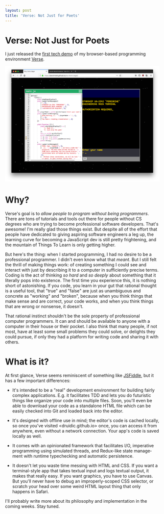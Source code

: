 ```yaml
---
layout: post
title: 'Verse: Not Just for Poets'
---
```


# Verse: Not Just for Poets

I just released the [first tech
demo](https://benchristel.github.io/pico-fermi-bagel) of my
browser-based programming environment
[Verse](https://github.com/druidic/verse).

![A screenshot of the Verse editor running a simple game](/assets/verse-demo.png)

# Why?

Verse's goal is to *allow people to program without being
programmers*. There are tons of tutorials and tools out there
for people without CS degrees who are trying to become
professional software developers. That's awesome! I'm really
glad those things exist. But despite all of the effort that
people have dedicated to giving aspiring software engineers
a leg up, the learning curve for becoming a
JavaScript dev is still pretty frightening, and the mountain
of Things To Learn is only getting higher.

But here's the thing: when I started programming, I had no
desire to be a professional programmer. I didn't even know
what that *meant*. But I still felt the thrill of making
things work: of creating something I could see and interact
with just by describing it to a computer in sufficiently
precise terms. Coding is the act of thinking
*so hard* and *so deeply* about something that it literally
pops into existence. The first time you experience this, it
is nothing short of astonishing. If you code, you learn in
your gut that
rational thought is a useful tool, that "true" and "false"
are just as unambiguous and concrete as "working" and "broken",
because when you think things that make sense and are
correct, your code works, and when you think things that are
wrong or nonsense, it doesn't.

That rational instinct shouldn't be the sole
property of professional computer programmers. It can
and should be available to anyone with a computer in their
house or their pocket. I also think that many people, if not
most, have at least some small problems they could solve, or
delights they could pursue, if only they had a platform for
writing code and sharing it with others.

# What is it?

At first glance, Verse seems reminiscent of something like
[JSFiddle](https://jsfiddle.net), but it has a few important
differences:

- It's intended to be a "real" development environment for
  building fairly complex applications. E.g. it facilitates
  TDD and lets you do futuristic things like organize your
  code into multiple files. Soon, you'll even be able to
  download your code as a standalone HTML file which can be
  easily checked into Git and loaded back into the editor.

- It's designed with offline use in mind; the editor's code
  is cached locally, so once you've visited
  <druidic.github.io> once, you can access it from anywhere,
  even without a network connection. Your app's code is saved
  locally as well.

- It comes with an opinionated framework that facilitates
  I/O, imperative programming using simulated threads, and
  Redux-like state manage&shy;ment with runtime typechecking
  and automatic persistence.

- It doesn't let you waste time messing with HTML and CSS.
  If you want a terminal-style app that takes textual input
  and logs textual output, it makes that really easy. If you
  want graphics, you have to use Canvas. But you'll never
  have to debug an improperly-scoped CSS selector, or
  scratch your head over some weird HTML layout thing that
  only happens in Safari.

I'll probably write more about its philosophy and
implementation in the coming weeks. Stay tuned.
